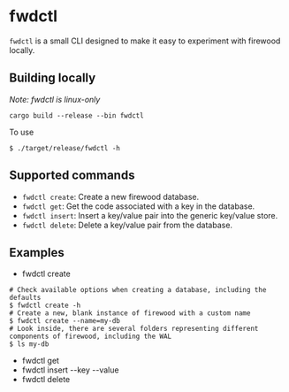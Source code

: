 # fwdctl

`fwdctl` is a small CLI designed to make it easy to experiment with firewood locally. 

## Building locally
*Note: fwdctl is linux-only*
```
cargo build --release --bin fwdctl
```
To use
```
$ ./target/release/fwdctl -h
```

## Supported commands
* `fwdctl create`: Create a new firewood database.
* `fwdctl get`: Get the code associated with a key in the database.
* `fwdctl insert`: Insert a key/value pair into the generic key/value store.
* `fwdctl delete`: Delete a key/value pair from the database. 

## Examples
* fwdctl create
```
# Check available options when creating a database, including the defaults
$ fwdctl create -h
# Create a new, blank instance of firewood with a custom name
$ fwdctl create --name=my-db
# Look inside, there are several folders representing different components of firewood, including the WAL
$ ls my-db
```
* fwdctl get <KEY>
* fwdctl insert --key <KEY> --value <VALUE>
* fwdctl delete <KEY>

